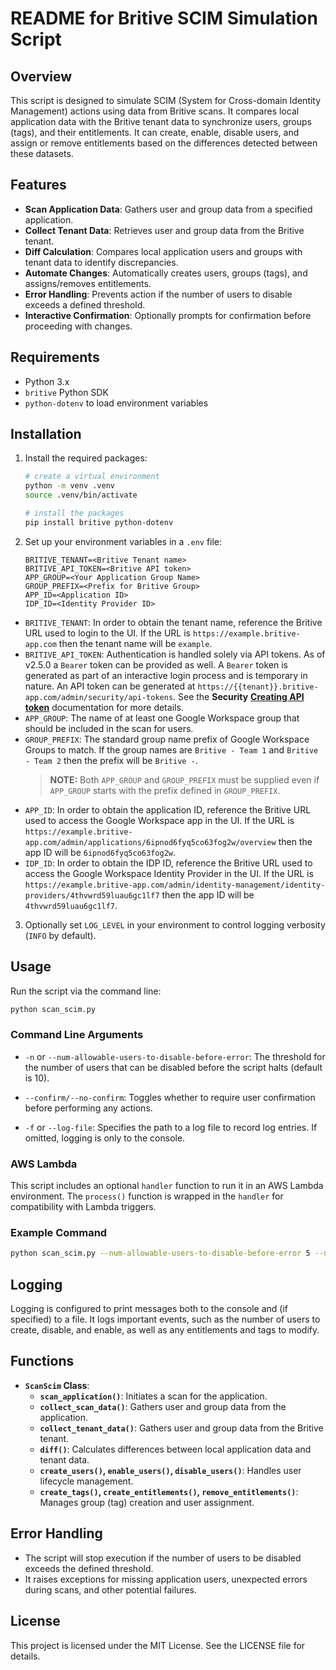 
# README for Britive SCIM Simulation Script

## Overview

This script is designed to simulate SCIM (System for Cross-domain Identity Management) actions using data from Britive scans. It compares local application data with the Britive tenant data to synchronize users, groups (tags), and their entitlements. It can create, enable, disable users, and assign or remove entitlements based on the differences detected between these datasets.

## Features

- **Scan Application Data**: Gathers user and group data from a specified application.
- **Collect Tenant Data**: Retrieves user and group data from the Britive tenant.
- **Diff Calculation**: Compares local application users and groups with tenant data to identify discrepancies.
- **Automate Changes**: Automatically creates users, groups (tags), and assigns/removes entitlements.
- **Error Handling**: Prevents action if the number of users to disable exceeds a defined threshold.
- **Interactive Confirmation**: Optionally prompts for confirmation before proceeding with changes.

## Requirements

- Python 3.x
- `britive` Python SDK
- `python-dotenv` to load environment variables

## Installation

1. Install the required packages:
   ```bash
   # create a virtual environment
   python -m venv .venv
   source .venv/bin/activate

   # install the packages
   pip install britive python-dotenv
   ```

2. Set up your environment variables in a `.env` file:

   ```
   BRITIVE_TENANT=<Britive Tenant name>
   BRITIVE_API_TOKEN=<Britive API token>
   APP_GROUP=<Your Application Group Name>
   GROUP_PREFIX=<Prefix for Britive Group>
   APP_ID=<Application ID>
   IDP_ID=<Identity Provider ID>
   ```

- `BRITIVE_TENANT`: In order to obtain the tenant name, reference the Britive URL used to login to the UI. If the URL is `https://example.britive-app.com` then the tenant name will be `example`.
- `BRITIVE_API_TOKEN`: Authentication is handled solely via API tokens. As of v2.5.0 a `Bearer` token can be provided as well. A `Bearer` token is generated as part of an interactive login process and is temporary in nature. An API token can be generated at `https://{{tenant}}.britive-app.com/admin/security/api-tokens`. See the **Security** [**Creating API token**](https://docs.britive.com/v1/docs/introduction-security#creating-api-token) documentation for more details.
- `APP_GROUP`: The name of at least one Google Workspace group that should be included in the scan for users.
- `GROUP_PREFIX`: The standard group name prefix of Google Workspace Groups to match. If the group names are `Britive - Team 1` and `Britive - Team 2` then the prefix will be `Britive -`.
   > **NOTE:** Both `APP_GROUP` and `GROUP_PREFIX` must be supplied even if `APP_GROUP` starts with the prefix defined in `GROUP_PREFIX`.
- `APP_ID`: In order to obtain the application ID, reference the Britive URL used to access the Google Workspace app in the UI. If the URL is `https://example.britive-app.com/admin/applications/6ipnod6fyq5co63fog2w/overview` then the app ID will be `6ipnod6fyq5co63fog2w`.
- `IDP_ID`: In order to obtain the IDP ID, reference the Britive URL used to access the Google Workspace Identity Provider in the UI. If the URL is `https://example.britive-app.com/admin/identity-management/identity-providers/4thvwrd59luau6gc1lf7` then the app ID will be `4thvwrd59luau6gc1lf7`.

3. Optionally set `LOG_LEVEL` in your environment to control logging verbosity (`INFO` by default).

## Usage

Run the script via the command line:

```bash
python scan_scim.py
```

### Command Line Arguments

- `-n` or `--num-allowable-users-to-disable-before-error`: The threshold for the number of users that can be disabled before the script halts (default is 10).

- `--confirm/--no-confirm`: Toggles whether to require user confirmation before performing any actions.

- `-f` or `--log-file`: Specifies the path to a log file to record log entries. If omitted, logging is only to the console.

### AWS Lambda

This script includes an optional `handler` function to run it in an AWS Lambda environment. The `process()` function is wrapped in the `handler` for compatibility with Lambda triggers.

### Example Command

```bash
python scan_scim.py --num-allowable-users-to-disable-before-error 5 --no-confirm
```

## Logging

Logging is configured to print messages both to the console and (if specified) to a file. It logs important events, such as the number of users to create, disable, and enable, as well as any entitlements and tags to modify.

## Functions

- **`ScanScim` Class**:
  - **`scan_application()`**: Initiates a scan for the application.
  - **`collect_scan_data()`**: Gathers user and group data from the application.
  - **`collect_tenant_data()`**: Gathers user and group data from the Britive tenant.
  - **`diff()`**: Calculates differences between local application data and tenant data.
  - **`create_users()`, `enable_users()`, `disable_users()`**: Handles user lifecycle management.
  - **`create_tags()`, `create_entitlements()`, `remove_entitlements()`**: Manages group (tag) creation and user assignment.

## Error Handling

- The script will stop execution if the number of users to be disabled exceeds the defined threshold.
- It raises exceptions for missing application users, unexpected errors during scans, and other potential failures.

## License

This project is licensed under the MIT License. See the LICENSE file for details.
